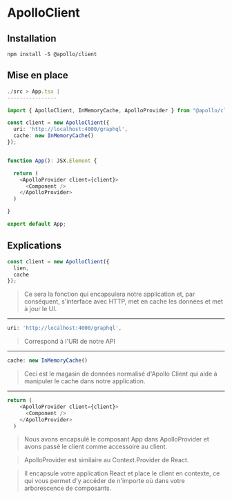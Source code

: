# ApolloClient 

## Installation 

````
npm install -S @apollo/client
````

## Mise en place

```typescript
./src > App.tsx |
----------------

import { ApolloClient, InMemoryCache, ApolloProvider } from "@apollo/client";

const client = new ApolloClient({
  uri: 'http://localhost:4000/graphql',
  cache: new InMemoryCache()
});


function App(): JSX.Element {

  return (
    <ApolloProvider client={client}>
      <Component />
    </ApolloProvider>
  )

}

export default App;

```


## Explications

```typescript
const client = new ApolloClient({
  lien,
  cache
});
```
>Ce sera la fonction qui encapsulera notre application et, par conséquent, s'interface avec HTTP, met en cache les données et met à jour le UI.
_________________

```typescript
uri: 'http://localhost:4000/graphql',
```

>Correspond à l'URI de notre API

_________________
```typescript
cache: new InMemoryCache()
```
>Ceci est le magasin de données normalisé d'Apollo Client qui aide à manipuler le cache dans notre application.
_________________
```typescript
return (
    <ApolloProvider client={client}>
      <Component />
    </ApolloProvider>
  )
```
>Nous avons encapsulé le composant App dans ApolloProvider et avons passé le client comme accessoire au client. 

>ApolloProvider est similaire au Context.Provider de React. 

>Il encapsule votre application React et place le client en contexte, ce qui vous permet d'y accéder de n'importe où dans votre arborescence de composants.


